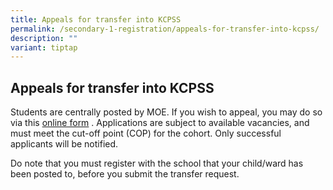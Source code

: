 ```yaml
---
title: Appeals for transfer into KCPSS
permalink: /secondary-1-registration/appeals-for-transfer-into-kcpss/
description: ""
variant: tiptap
---
```

<h2>Appeals for transfer into KCPSS</h2><p>Students are centrally posted by MOE. If you wish to appeal, you may do so via this <a href="https://go.gov.sg/kcps1schtransfer2024" rel="noopener noreferrer nofollow" target="_blank">online form</a>&nbsp;. Applications are subject to available vacancies, and must meet the cut-off point (COP) for the cohort. Only successful applicants will be notified.</p><p>Do note that you must register with the school that your child/ward has been posted to, before you submit the transfer request.</p>